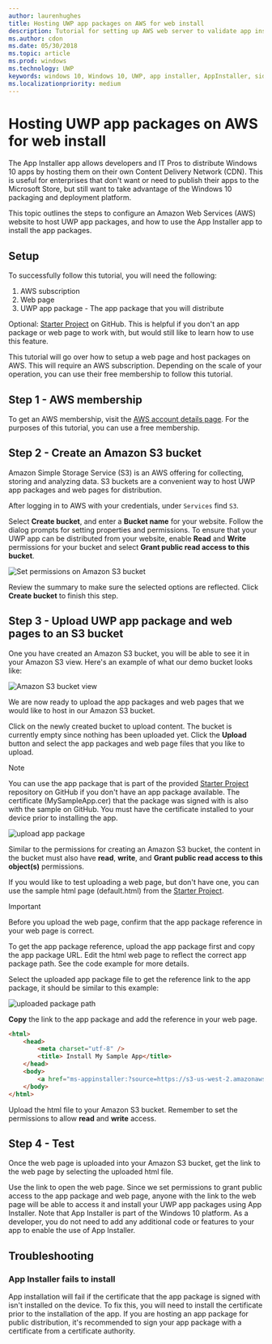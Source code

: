 ```yaml
---
author: laurenhughes
title: Hosting UWP app packages on AWS for web install 
description: Tutorial for setting up AWS web server to validate app install via App Installer App
ms.author: cdon
ms.date: 05/30/2018
ms.topic: article
ms.prod: windows
ms.technology: UWP
keywords: windows 10, Windows 10, UWP, app installer, AppInstaller, sideload, related set, optional packages, AWS
ms.localizationpriority: medium
---
```


# Hosting UWP app packages on AWS for web install

The App Installer app allows developers and IT Pros to distribute Windows 10 apps by hosting them on their own Content Delivery Network (CDN). This is useful for enterprises that don't want or need to publish their apps to the Microsoft Store, but still want to take advantage of the Windows 10 packaging and deployment platform.

This topic outlines the steps to configure an Amazon Web Services (AWS) website to host UWP app packages, and how to use the App Installer app to install the app packages.

## Setup

To successfully follow this tutorial, you will need the following:
 
1. AWS subscription 
2. Web page
3. UWP app package - The app package that you will distribute

Optional: [Starter Project](https://github.com/AppInstaller/MySampleWebApp) on GitHub. This is helpful if you don't an app package or web page to work with, but would still like to learn how to use this feature.

This tutorial will go over how to setup a web page and host packages on AWS. This will require an AWS subscription. Depending on the scale of your operation, you can use their free membership to follow this tutorial. 

## Step 1 - AWS membership
To get an AWS membership, visit the [AWS account details page](https://aws.amazon.com/free/). For the purposes of this tutorial, you can use a free membership.

## Step 2 - Create an Amazon S3 bucket

Amazon Simple Storage Service (S3) is an AWS offering for collecting, storing and analyzing data. S3 buckets are a convenient way to host UWP app packages and web pages for distribution. 

After logging in to AWS with your credentials, under `Services` find `S3`. 

Select **Create bucket**, and enter a **Bucket name** for your website. Follow the dialog prompts for setting properties and permissions. To ensure that your UWP app can be distributed from your website, enable **Read** and **Write** permissions for your bucket and select **Grant public read access to this bucket**.

![Set permissions on Amazon S3 bucket](images/aws-permissions.png) 

Review the summary to make sure the selected options are reflected. Click **Create bucket** to finish this step. 

## Step 3 - Upload UWP app package and web pages to an S3 bucket

One you have created an Amazon S3 bucket, you will be able to see it in your Amazon S3 view. Here's an example of what our demo bucket looks like:

![Amazon S3 bucket view](images/aws-post-create.png)

We are now ready to upload the app packages and web pages that we would like to host in our Amazon S3 bucket. 

Click on the newly created bucket to upload content. The bucket is currently empty since nothing has been uploaded yet. Click the **Upload** button and select the app packages and web page files that you like to upload.

> [!NOTE]
> You can use the app package that is part of the provided [Starter Project](https://github.com/AppInstaller/MySampleWebApp) repository on GitHub if you don't have an app package available. The certificate (MySampleApp.cer) that the package was signed with is also with the sample on GitHub. You must have the certificate installed to your device prior to installing the app.

![upload app package](images/aws-upload-package.png)

Similar to the permissions for creating an Amazon S3 bucket, the content in the bucket must also have **read**, **write**, and **Grant public read access to this object(s)** permissions.

If you would like to test uploading a web page, but don't have one, you can use the sample html page (default.html) from the [Starter Project](https://github.com/AppInstaller/MySampleWebApp/blob/master/MySampleWebApp/default.html).

> [!IMPORTANT]
> Before you upload the web page, confirm that the app package reference in your web page is correct. 

To get the app package reference, upload the app package first and copy the app package URL. Edit the html web page to reflect the correct app package path. See the code example for more details. 

Select the uploaded app package file to get the reference link to the app package, it should be similar to this example:

![uploaded package path](images/aws-package-path.png)

**Copy** the link to the app package and add the reference in your web page. 

```html
<html>
    <head>
        <meta charset="utf-8" />
        <title> Install My Sample App</title>
    </head>
    <body>
        <a href="ms-appinstaller:?source=https://s3-us-west-2.amazonaws.com/appinstaller-aws-demo/MySampleApp.appxbundle"> Install My Sample App</a>
    </body>
</html>
```
Upload the html file to your Amazon S3 bucket. Remember to set the permissions to allow **read** and **write** access.

## Step 4 - Test

Once the web page is uploaded into your Amazon S3 bucket, get the link to the web page by selecting the uploaded html file.

Use the link to open the web page. Since we set permissions to grant public access to the app package and web page, anyone with the link to the web page will be able to access it and install your UWP app packages using App Installer. Note that App Installer is part of the Windows 10 platform. As a developer, you do not need to add any additional code or features to your app to enable the use of App Installer. 

## Troubleshooting

### App Installer fails to install 

App installation will fail if the certificate that the app package is signed with isn't installed on the device. To fix this, you will need to install the certificate prior to the installation of the app. If you are hosting an app package for public distribution, it's recommended to sign your app package with a certificate from a certificate authority. 

